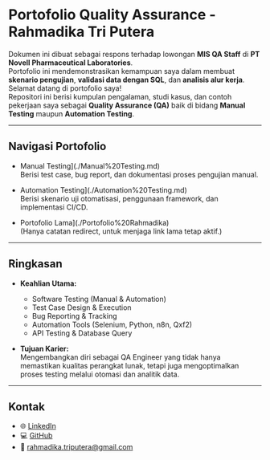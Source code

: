 # Portofolio Quality Assurance - Rahmadika Tri Putera
Dokumen ini dibuat sebagai respons terhadap lowongan **MIS QA Staff** di **PT Novell Pharmaceutical Laboratories**.  
Portofolio ini mendemonstrasikan kemampuan saya dalam membuat **skenario pengujian**, **validasi data dengan SQL**, dan **analisis alur kerja**.
Selamat datang di portofolio saya!  
Repositori ini berisi kumpulan pengalaman, studi kasus, dan contoh pekerjaan saya sebagai **Quality Assurance (QA)** baik di bidang **Manual Testing** maupun **Automation Testing**.  

---

##  Navigasi Portofolio

- Manual Testing](./Manual%20Testing.md)  
  Berisi test case, bug report, dan dokumentasi proses pengujian manual.  

- Automation Testing](./Automation%20Testing.md)  
  Berisi skenario uji otomatisasi, penggunaan framework, dan implementasi CI/CD.  

- Portofolio Lama](./Portofolio%20Rahmadika)  
  (Hanya catatan redirect, untuk menjaga link lama tetap aktif.)  

---

## Ringkasan

- **Keahlian Utama:**  
  - Software Testing (Manual & Automation)  
  - Test Case Design & Execution  
  - Bug Reporting & Tracking  
  - Automation Tools (Selenium, Python, n8n, Qxf2)  
  - API Testing & Database Query  

- **Tujuan Karier:**  
  Mengembangkan diri sebagai QA Engineer yang tidak hanya memastikan kualitas perangkat lunak, tetapi juga mengoptimalkan proses testing melalui otomasi dan analitik data.  

---

## Kontak

- 🌐 [LinkedIn](https://www.linkedin.com/in/rahmadikaaa)  
- 💻 [GitHub](https://github.com/rahmadikaaa)  
- 📧 rahmadika.triputera@gmail.com  
